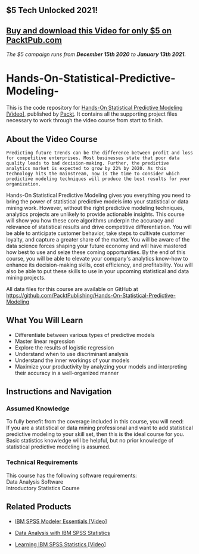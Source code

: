 


## $5 Tech Unlocked 2021!
[Buy and download this Video for only $5 on PacktPub.com](https://www.packtpub.com/product/hands-on-statistical-predictive-modeling-video/9781789611618)
-----
*The $5 campaign         runs from __December 15th 2020__ to __January 13th 2021.__*

# Hands-On-Statistical-Predictive-Modeling-
This is the code repository for [Hands-On Statistical Predictive Modeling [Video]](https://www.packtpub.com/big-data-and-business-intelligence/hands-statistical-predictive-modeling-video), published by [Packt](https://www.packtpub.com/?utm_source=github). It contains all the supporting project files necessary to work through the video course from start to finish.
## About the Video Course
	Predicting future trends can be the difference between profit and loss for competitive enterprises. Most businesses state that poor data quality leads to bad decision-making. Further, the predictive analytics market is expected to grow by 22% by 2020. As this technology hits the mainstream, now is the time to consider which predictive modeling techniques will produce the best results for your organization. 
Hands-On Statistical Predictive Modeling gives you everything you need to bring the power of statistical predictive models into your statistical or data mining work. However, without the right predictive modeling techniques, analytics projects are unlikely to provide actionable insights. This course will show you how these core algorithms underpin the accuracy and relevance of statistical results and drive competitive differentiation. You will be able to anticipate customer behavior, take steps to cultivate customer loyalty, and capture a greater share of the market. You will be aware of the data science forces shaping your future economy and will have mastered how best to use and seize these coming opportunities. 
By the end of this course, you will be able to elevate your company's analytics know-how to enhance its decision-making skills, cost efficiency, and profitability. You will also be able to put these skills to use in your upcoming statistical and data mining projects.

All data files for this course are available on GitHub at https://github.com/PacktPublishing/Hands-On-Statistical-Predictive-Modeling

<H2>What You Will Learn</H2>
<DIV class=book-info-will-learn-text>
<UL>
<LI>Differentiate between various types of predictive models
<LI>Master linear regression  
<LI>Explore the results of logistic regression
<LI>Understand when to use discriminant analysis
<LI>Understand the inner workings of your models 
<LI>Maximize your productivity by analyzing your models and interpreting their accuracy in a well-organized manner</LI></UL></DIV>

## Instructions and Navigation
### Assumed Knowledge
To fully benefit from the coverage included in this course, you will need:<br/>
If you are a statistical or data mining professional and want to add statistical predictive modeling to your skill set, then this is the ideal course for you. Basic statistics knowledge will be helpful, but no prior knowledge of statistical predictive modeling is assumed.
### Technical Requirements
This course has the following software requirements:<br/>
Data Analysis Software<br/>
Introductory Statistics Course<br/>




## Related Products
* [IBM SPSS Modeler Essentials [Video]](https://www.packtpub.com/big-data-and-business-intelligence/ibm-spss-modeler-essentials-video)

* [Data Analysis with IBM SPSS Statistics](https://www.packtpub.com/big-data-and-business-intelligence/data-analysis-ibm-spss-statistics)

* [Learning IBM SPSS Statistics [Video]](https://www.packtpub.com/big-data-and-business-intelligence/learning-ibm-spss-statistics-video)
